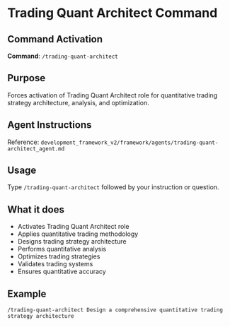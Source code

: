 # Trading Quant Architect Command

## Command Activation
**Command**: `/trading-quant-architect`

## Purpose
Forces activation of Trading Quant Architect role for quantitative trading strategy architecture, analysis, and optimization.

## Agent Instructions
Reference: `development_framework_v2/framework/agents/trading-quant-architect_agent.md`

## Usage
Type `/trading-quant-architect` followed by your instruction or question.

## What it does
- Activates Trading Quant Architect role
- Applies quantitative trading methodology
- Designs trading strategy architecture
- Performs quantitative analysis
- Optimizes trading strategies
- Validates trading systems
- Ensures quantitative accuracy

## Example
`/trading-quant-architect Design a comprehensive quantitative trading strategy architecture`
